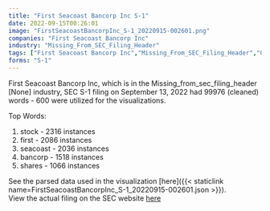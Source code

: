 ```yaml
---
title: "First Seacoast Bancorp Inc S-1"
date: 2022-09-15T00:26:01
image: "FirstSeacoastBancorpInc_S-1_20220915-002601.png"
companies: "First Seacoast Bancorp Inc"
industry: "Missing_From_SEC_Filing_Header"
tags: ["First Seacoast Bancorp Inc","Missing_From_SEC_Filing_Header","09-13-2022","S-1"]
forms: "S-1"
---
```

First Seacoast Bancorp Inc, which is in the Missing_from_sec_filing_header [None] industry, SEC S-1 filing on September 13, 2022 had 99976 (cleaned) words - 600 were utilized for the visualizations.

Top Words:
1. stock - 2316 instances
2. first - 2086 instances
3. seacoast - 2036 instances
4. bancorp - 1518 instances
5. shares - 1066 instances


See the parsed data used in the visualization [here]({{< staticlink name=FirstSeacoastBancorpInc_S-1_20220915-002601.json >}}).  
View the actual filing on the SEC website [here](https://www.sec.gov/Archives/edgar/data/1943802/0001193125-22-243746.txt)